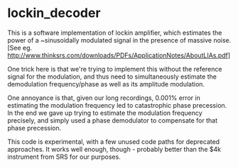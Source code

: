 # lockin_decoder

This is a software implementation of lockin amplifier, which estimates the power of a ~sinusoidally modulated signal in the presence of massive noise. [See eg. http://www.thinksrs.com/downloads/PDFs/ApplicationNotes/AboutLIAs.pdf]

One trick here is that we're trying to implement this without the reference signal for the modulation, and thus need to simultaneously estimate the demodulation frequency/phase as well as its amplitude modulation.

One annoyance is that, given our long recordings, 0.001% error in estimating the modulation frequency led to catastrophic phase precession. In the end we gave up trying to estimate the modulation frequency precisely, and simply used a phase demodulator to compensate for that phase precession.
 
This code is experimental, with a few unused code paths for deprecated approaches. It works well enough, though - probably better than the $4k instrument from SRS for our purposes.
